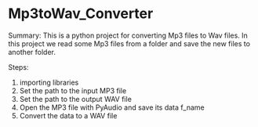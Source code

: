 # Mp3toWav_Converter

Summary:
This is a  python project for converting Mp3 files to Wav files. 
In this project we read some Mp3 files from a folder and save the new files to another folder.

Steps:
1. importing libraries
2. Set the path to the input MP3 file
3. Set the path to the output WAV file
4. Open the MP3 file with PyAudio and save its data f_name
5. Convert the data to a WAV file
